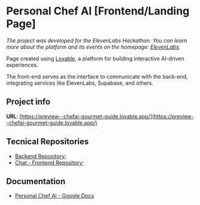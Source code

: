 # Personal Chef AI [Frontend/Landing Page]

*The project was developed for the ElevenLabs Hackathon. You can learn more about the platform and its events on the homepage: [ElevenLabs](https://elevenlabs.io/).*

Page created using [Lovable](https://lovable.dev/), a platform for building interactive AI-driven experiences.

The front-end serves as the interface to communicate with the back-end, integrating services like ElevenLabs, Supabase, and others.

## Project info

**URL**: [https://preview--chefai-gourmet-guide.lovable.app/](https://preview--chefai-gourmet-guide.lovable.app/)

## Tecnical Repositories

- [Backend Repository](https://github.com/danirolopes/hackathon-elevenlabs);
- [Chat - Frontend Repository](https://github.com/danirolopes/hackathon-elevenlabs-app);

## Documentation

- [Personal Chef AI - Google Docs](https://docs.google.com/document/d/1bS1g4IH6jc4YABNV-UAKsNIr8cAmDwac6D5mz32FhR4/edit?usp=sharing)
